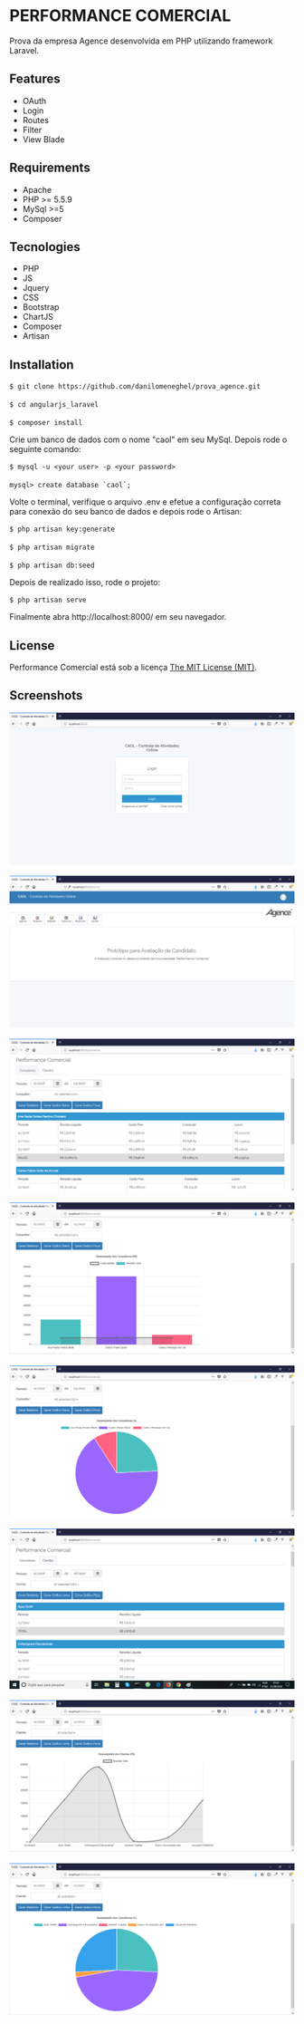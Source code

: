 # PERFORMANCE COMERCIAL

Prova da empresa Agence desenvolvida em PHP utilizando framework Laravel.

## Features

- OAuth
- Login
- Routes
- Filter
- View Blade

## Requirements

- Apache
- PHP >= 5.5.9
- MySql >=5
- Composer

## Tecnologies

- PHP
- JS
- Jquery
- CSS
- Bootstrap
- ChartJS
- Composer
- Artisan

## Installation

```
$ git clone https://github.com/danilomeneghel/prova_agence.git

$ cd angularjs_laravel

$ composer install
```

Crie um banco de dados com o nome "caol" em seu MySql.
Depois rode o seguinte comando:

```
$ mysql -u <your user> -p <your password>

mysql> create database `caol`;
```

Volte o terminal, verifique o arquivo .env e efetue a configuração correta para conexão do seu banco de dados e depois rode o Artisan:

```
$ php artisan key:generate

$ php artisan migrate

$ php artisan db:seed
```

Depois de realizado isso, rode o projeto:

```
$ php artisan serve
```

Finalmente abra http://localhost:8000/ em seu navegador.

## License

Performance Comercial está sob a licença <a href="LICENSE">The MIT License (MIT)</a>.

## Screenshots

![Screenshots](screenshots/screenshot01.png)<br><br>
![Screenshots](screenshots/screenshot02.png)<br><br>
![Screenshots](screenshots/screenshot03.png)<br><br>
![Screenshots](screenshots/screenshot04.png)<br><br>
![Screenshots](screenshots/screenshot05.png)<br><br>
![Screenshots](screenshots/screenshot06.png)<br><br>
![Screenshots](screenshots/screenshot07.png)<br><br>
![Screenshots](screenshots/screenshot08.png)<br><br>
